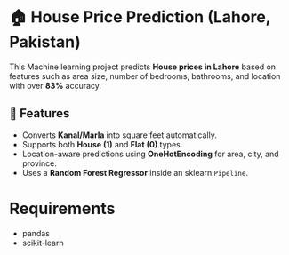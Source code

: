 # 🏠 House Price Prediction (Lahore, Pakistan)

This Machine learning project predicts **House prices in Lahore** based on features such as area size, number of bedrooms, bathrooms, and location with over **83%** accuracy.

## 🚀 Features
- Converts **Kanal/Marla** into square feet automatically.
- Supports both **House (1)** and **Flat (0)** types.
- Location-aware predictions using **OneHotEncoding** for area, city, and province.
- Uses a **Random Forest Regressor** inside an sklearn `Pipeline`.

# Requirements
- pandas
- scikit-learn
